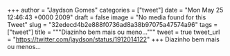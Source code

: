 
+++
author = "Jaydson Gomes"
categories = ["tweet"]
date = "Mon May 25 12:46:43 +0000 2009"
draft = false
image = "No media found for this Tweet"
slug = "32edecd4b2e888f0736ad8a38b97075a47574a96"
tags = ["tweet"]
title = """Diazinho bem mais ou meno..."""
tweet = true
tweet_url = "https://twitter.com/jaydson/status/1912014122"
+++
Diazinho bem mais ou menos...
